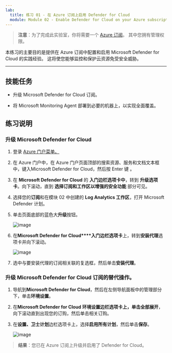 ```yaml
---
lab:
  title: 练习 01 - 在 Azure 订阅上启用 Defender for Cloud
  module: Module 02 - Enable Defender for Cloud on your Azure subscription
---
```



>**注意**：为了完成此实验室，你将需要一个 [Azure 订阅](https://azure.microsoft.com/en-us/free/?azure-portal=true)。 其中您拥有管理权限。 


本练习的主要目的是提供在 Azure 订阅中配置和启用 Microsoft Defender for Cloud 的实践经验。 这将使您能够监控和保护云资源免受安全威胁。 

---

## 技能任务

- 升级 Microsoft Defender for Cloud 订阅。
  
- 将 Microsoft Monitoring Agent 部署到必要的机器上，以实现全面覆盖。

## 练习说明

### 升级 Microsoft Defender for Cloud

1. 登录 [Azure 门户菜单。](https://portal.azure.com/)

2. 在 Azure 门户中，在 Azure 门户页面顶部的搜索资源、服务和文档文本框中，键入Microsoft Defender for Cloud，然后按 Enter 键  。

3. 在 **Microsoft Defender for Cloud** 的 **入门边栏选项卡中**，转到 **升级选项卡**。向下滚动，直到 **选择订阅和工作区以增强的安全功能** 部分可见。

4. 选择您的**订阅**和在模块 02 中创建的 **Log Analytics 工作区**，打开 Microsoft Defender 计划。

5. 单击页面底部的蓝色大**升级**按钮。
   
    ![image](https://github.com/MicrosoftLearning/Secure-Azure-services-and-workloads-with-Microsoft-Cloud-Security-Benchmark/assets/91347931/256bd584-b04f-4d5b-81a7-c83dd1af3b4f)
   
6. 在**Microsoft Defender for Cloud****入门边栏选项卡**上，转到**安装代理**选项卡并向下滚动。

    ![image](https://github.com/MicrosoftLearning/Secure-Azure-services-and-workloads-with-Microsoft-Cloud-Security-Benchmark/assets/91347931/8120ec8f-23dc-4636-bc45-b415c7894b8c)

7. 选中与要安装代理的订阅相关联的复选框，然后单击**安装代理**。

### 升级 Microsoft Defender for Cloud 订阅的替代操作。

1. 导航到**Microsoft Defender for Cloud**，然后在左侧导航面板中的管理部分下，单击**环境设置**。
   
2. 在**Microsoft Defender for Cloud **环境设置边栏选项卡上，单击**全部展开**，向下滚动直到出现您的订购，然后单击相关订购。

3. 在**设置、卫士计划**边栏选项卡上，选择**启用所有计划**，然后单击**保存**。

   ![image](https://github.com/MicrosoftLearning/Secure-Azure-services-and-workloads-with-Microsoft-Defender-for-Cloud-regulatory-compliance-controls/assets/91347931/4b684851-98ae-4720-a3e3-afa99aab8c43)




   

   
> **结果**：您已在 Azure 订阅上升级并启用了 Defender for Cloud。
